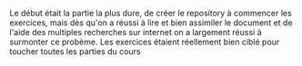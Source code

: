 Le début était la partie la plus dure, de créer le repository à commencer les exercices, mais dès qu'on a réussi à lire et bien assimiler le document et de l'aide des multiples recherches sur internet on a largement réussi à surmonter ce probème.
Les exercices étaient réellement bien ciblé pour toucher toutes les parties du cours

